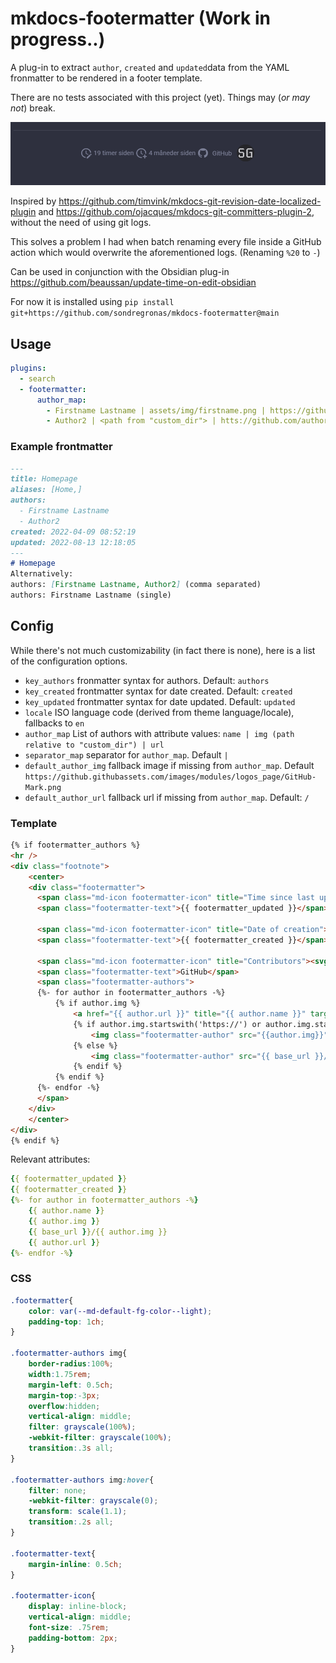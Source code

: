 # mkdocs-footermatter (Work in progress..)
A plug-in to extract `author`, `created` and `updated`data from the YAML fronmatter to be rendered in a footer template.

There are no tests associated with this project (yet). Things may (*or may not*) break.

![img.png](img.png)

Inspired by https://github.com/timvink/mkdocs-git-revision-date-localized-plugin and https://github.com/ojacques/mkdocs-git-committers-plugin-2, without the need of using git logs.

This solves a problem I had when batch renaming every file inside a GitHub action which would overwrite the aforementioned logs. (Renaming `%20` to `-`)

Can be used in conjunction with the Obsidian plug-in https://github.com/beaussan/update-time-on-edit-obsidian

For now it is installed using `pip install git+https://github.com/sondregronas/mkdocs-footermatter@main`

## Usage
```yaml
plugins:
  - search
  - footermatter:
      author_map:
        - Firstname Lastname | assets/img/firstname.png | https://github.com/firstnamelastname
        - Author2 | <path from "custom_dir"> | htts://github.com/author2
```

### Example frontmatter
```markdown
---
title: Homepage
aliases: [Home,]
authors:
  - Firstname Lastname
  - Author2
created: 2022-04-09 08:52:19
updated: 2022-08-13 12:18:05
---
# Homepage
Alternatively:
authors: [Firstname Lastname, Author2] (comma separated)
authors: Firstname Lastname (single)
```

## Config
While there's not much customizability (in fact there is none), here is a list of the configuration options.

- `key_authors` fronmatter syntax for authors. Default: `authors`
- `key_created` frontmatter syntax for date created. Default: `created`
- `key_updated` frontmatter syntax for date updated. Default: `updated`
- `locale` ISO language code (derived from theme language/locale), fallbacks to `en`
- `author_map` List of authors with attribute values: `name | img (path relative to "custom_dir") | url`
- `separator_map` separator for `author_map`. Default `|`
- `default_author_img` fallback image if missing from `author_map`. Default `https://github.githubassets.com/images/modules/logos_page/GitHub-Mark.png`
- `default_author_url` fallback url if missing from `author_map`. Default: `/`

### Template
```html
{% if footermatter_authors %}
<hr />
<div class="footnote">
    <center>
    <div class="footermatter">
      <span class="md-icon footermatter-icon" title="Time since last update"><svg xmlns="http://www.w3.org/2000/svg" viewBox="0 0 24 24"><path d="M21 13.1c-.1 0-.3.1-.4.2l-1 1 2.1 2.1 1-1c.2-.2.2-.6 0-.8l-1.3-1.3c-.1-.1-.2-.2-.4-.2m-1.9 1.8-6.1 6V23h2.1l6.1-6.1-2.1-2M12.5 7v5.2l4 2.4-1 1L11 13V7h1.5M11 21.9c-5.1-.5-9-4.8-9-9.9C2 6.5 6.5 2 12 2c5.3 0 9.6 4.1 10 9.3-.3-.1-.6-.2-1-.2s-.7.1-1 .2C19.6 7.2 16.2 4 12 4c-4.4 0-8 3.6-8 8 0 4.1 3.1 7.5 7.1 7.9l-.1.2v1.8Z"></path></svg></span>
      <span class="footermatter-text">{{ footermatter_updated }}</span>

      <span class="md-icon footermatter-icon" title="Date of creation"> <svg xmlns="http://www.w3.org/2000/svg" viewBox="0 0 24 24"><path d="M14.47 15.08 11 13V7h1.5v5.25l3.08 1.83c-.41.28-.79.62-1.11 1m-1.39 4.84c-.36.05-.71.08-1.08.08-4.42 0-8-3.58-8-8s3.58-8 8-8 8 3.58 8 8c0 .37-.03.72-.08 1.08.69.1 1.33.32 1.92.64.1-.56.16-1.13.16-1.72 0-5.5-4.5-10-10-10S2 6.5 2 12s4.47 10 10 10c.59 0 1.16-.06 1.72-.16-.32-.59-.54-1.23-.64-1.92M18 15v3h-3v2h3v3h2v-3h3v-2h-3v-3h-2Z"></path></svg> </span>
      <span class="footermatter-text">{{ footermatter_created }}</span>

      <span class="md-icon footermatter-icon" title="Contributors"><svg xmlns="http://www.w3.org/2000/svg" viewBox="0 0 24 24"><path d="M12 2A10 10 0 0 0 2 12c0 4.42 2.87 8.17 6.84 9.5.5.08.66-.23.66-.5v-1.69c-2.77.6-3.36-1.34-3.36-1.34-.46-1.16-1.11-1.47-1.11-1.47-.91-.62.07-.6.07-.6 1 .07 1.53 1.03 1.53 1.03.87 1.52 2.34 1.07 2.91.83.09-.65.35-1.09.63-1.34-2.22-.25-4.55-1.11-4.55-4.92 0-1.11.38-2 1.03-2.71-.1-.25-.45-1.29.1-2.64 0 0 .84-.27 2.75 1.02.79-.22 1.65-.33 2.5-.33.85 0 1.71.11 2.5.33 1.91-1.29 2.75-1.02 2.75-1.02.55 1.35.2 2.39.1 2.64.65.71 1.03 1.6 1.03 2.71 0 3.82-2.34 4.66-4.57 4.91.36.31.69.92.69 1.85V21c0 .27.16.59.67.5C19.14 20.16 22 16.42 22 12A10 10 0 0 0 12 2Z"></path></svg></span>
      <span class="footermatter-text">GitHub</span>
      <span class="footermatter-authors">
      {%- for author in footermatter_authors -%}
          {% if author.img %}
              <a href="{{ author.url }}" title="{{ author.name }}" target="_blank">
              {% if author.img.startswith('https://') or author.img.startswith('http://') %}
                  <img class="footermatter-author" src="{{author.img}}" alt="{{ author.name }}"></a>
              {% else %}
                  <img class="footermatter-author" src="{{ base_url }}/{{author.img}}" alt="{{ author.name }}"></a>
              {% endif %}
          {% endif %}
      {%- endfor -%}
      </span>
    </div>
    </center>
</div>
{% endif %}
```
Relevant attributes:
```yaml
{{ footermatter_updated }}
{{ footermatter_created }}
{%- for author in footermatter_authors -%}
    {{ author.name }}
    {{ author.img }} 
    {{ base_url }}/{{ author.img }}
    {{ author.url }}
{%- endfor -%}
```

### CSS
```css
.footermatter{
    color: var(--md-default-fg-color--light);
    padding-top: 1ch;
}

.footermatter-authors img{
    border-radius:100%;
    width:1.75rem;
    margin-left: 0.5ch;
    margin-top:-3px;
    overflow:hidden;
    vertical-align: middle;
    filter: grayscale(100%);
    -webkit-filter: grayscale(100%);
    transition:.3s all;
}

.footermatter-authors img:hover{
    filter: none;
    -webkit-filter: grayscale(0);
    transform: scale(1.1);
    transition:.2s all;
}

.footermatter-text{
    margin-inline: 0.5ch;
}

.footermatter-icon{
    display: inline-block;
    vertical-align: middle;
    font-size: .75rem;
    padding-bottom: 2px;
}
```
